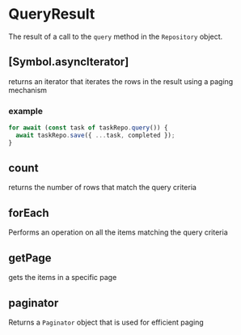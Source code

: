 # QueryResult
The result of a call to the `query` method in the `Repository` object.
## [Symbol.asyncIterator]
returns an iterator that iterates the rows in the result using a paging mechanism
### example
```ts
for await (const task of taskRepo.query()) {
  await taskRepo.save({ ...task, completed });
}
```

## count
returns the number of rows that match the query criteria
## forEach
Performs an operation on all the items matching the query criteria
## getPage
gets the items in a specific page
## paginator
Returns a `Paginator` object that is used for efficient paging
